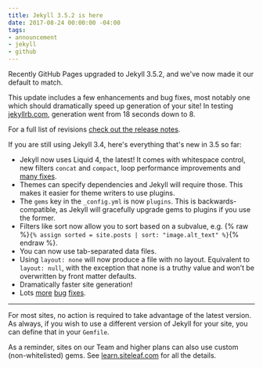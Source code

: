 ```yaml
---
title: Jekyll 3.5.2 is here
date: 2017-08-24 00:00:00 -04:00
tags:
- announcement
- jekyll
- github
---
```


Recently GitHub Pages upgraded to Jekyll 3.5.2, and we've now made it our default to match.

This update includes a few enhancements and bug fixes, most notably one which should dramatically speed up generation of your site! In testing [jekyllrb.com](https://jekyllrb.com), generation went from 18 seconds down to 8.

For a full list of revisions [check out the release notes](https://jekyllrb.com/news/2017/08/12/jekyll-3-5-2-released/).

If you are still using Jekyll 3.4, here's everything that's new in 3.5 so far:

- Jekyll now uses Liquid 4, the latest! It comes with whitespace control, new filters `concat` and `compact`, loop performance improvements and [many fixes](https://github.com/Shopify/liquid/blob/master/History.md#400--2016-12-14--branch-4-0-stable).
- Themes can specify dependencies and Jekyll will require those. This makes it easier for theme writers to use plugins.
- The `gems` key in the `_config.yml` is now `plugins`. This is backwards-compatible, as Jekyll will gracefully upgrade gems to plugins if you use the former.
- Filters like sort now allow you to sort based on a subvalue, e.g. {% raw %}`{% assign sorted = site.posts | sort: "image.alt_text" %}`{% endraw %}.
- You can now use tab-separated data files.
- Using `layout: none` will now produce a file with no layout. Equivalent to `layout: null`, with the exception that none is a truthy value and won’t be overwritten by front matter defaults.
- Dramatically faster site generation!
- Lots [more](https://jekyllrb.com/news/2017/06/15/jekyll-3-5-0-released/) [bug](https://jekyllrb.com/news/2017/07/17/jekyll-3-5-1-released/) [fixes](https://jekyllrb.com/news/2017/08/12/jekyll-3-5-2-released/).



---

For most sites, no action is required to take advantage of the latest version. As always, if you wish to use a different version of Jekyll for your site, you can define that in your `Gemfile`.

As a reminder, sites on our Team and higher plans can also use custom (non-whitelisted) gems. See [learn.siteleaf.com](https://learn.siteleaf.com/themes/jekyll-plugins/) for all the details.
